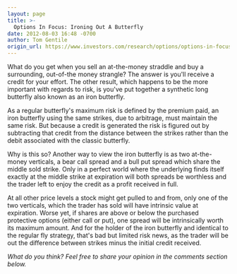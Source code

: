 ```yaml
---
layout: page
title: >-
  Options In Focus: Ironing Out A Butterfly
date: 2012-08-03 16:48 -0700
author: Tom Gentile
origin_url: https://www.investors.com/research/options/options-in-focus-ironing-out-a-butterfly/
---
```






What do you get when you sell an at-the-money straddle and buy a surrounding, out-of-the money strangle? The answer is you'll receive a credit for your effort. The other result, which happens to be the more important with regards to risk, is you've put together a synthetic long butterfly also known as an iron butterfly. 

  

As a regular butterfly's maximum risk is defined by the premium paid, an iron butterfly using the same strikes, due to arbitrage, must maintain the same risk. But because a credit is generated the risk is figured out by subtracting that credit from the distance between the strikes rather than the debit associated with the classic butterfly. 

  

Why is this so? Another way to view the iron butterfly is as two at-the-money verticals, a bear call spread and a bull put spread which share the middle sold strike. Only in a perfect world where the underlying finds itself exactly at the middle strike at expiration will both spreads be worthless and the trader left to enjoy the credit as a profit received in full.

  

  

At all other price levels a stock might get pulled to and from, only one of the two verticals, which the trader has sold will have intrinsic value at expiration. Worse yet, if shares are above or below the purchased protective options (either call or put), one spread will be intrinsically worth its maximum amount. And for the holder of the iron butterfly and identical to the regular fly strategy, that's bad but limited risk news, as the trader will be out the difference between strikes minus the initial credit received.

  

*What do you think? Feel free to share your opinion in the comments section below.*




